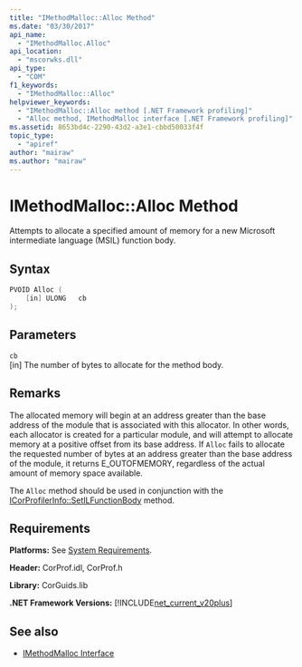 ```yaml
---
title: "IMethodMalloc::Alloc Method"
ms.date: "03/30/2017"
api_name:
  - "IMethodMalloc.Alloc"
api_location:
  - "mscorwks.dll"
api_type:
  - "COM"
f1_keywords:
  - "IMethodMalloc::Alloc"
helpviewer_keywords:
  - "IMethodMalloc::Alloc method [.NET Framework profiling]"
  - "Alloc method, IMethodMalloc interface [.NET Framework profiling]"
ms.assetid: 8653bd4c-2290-43d2-a3e1-cbbd50033f4f
topic_type:
  - "apiref"
author: "mairaw"
ms.author: "mairaw"
---
```


# IMethodMalloc::Alloc Method

Attempts to allocate a specified amount of memory for a new Microsoft intermediate language (MSIL) function body.

## Syntax

```cpp
PVOID Alloc (
    [in] ULONG   cb
);
```

## Parameters

`cb`\
[in] The number of bytes to allocate for the method body.

## Remarks

 The allocated memory will begin at an address greater than the base address of the module that is associated with this allocator. In other words, each allocator is created for a particular module, and will attempt to allocate memory at a positive offset from its base address. If `Alloc` fails to allocate the requested number of bytes at an address greater than the base address of the module, it returns E_OUTOFMEMORY, regardless of the actual amount of memory space available.

 The `Alloc` method should be used in conjunction with the [ICorProfilerInfo::SetILFunctionBody](icorprofilerinfo-setilfunctionbody-method.md) method.

## Requirements
 **Platforms:** See [System Requirements](../../../../docs/framework/get-started/system-requirements.md).

 **Header:** CorProf.idl, CorProf.h

 **Library:** CorGuids.lib

 **.NET Framework Versions:** [!INCLUDE[net_current_v20plus](../../../../includes/net-current-v20plus-md.md)]

## See also

- [IMethodMalloc Interface](imethodmalloc-interface.md)